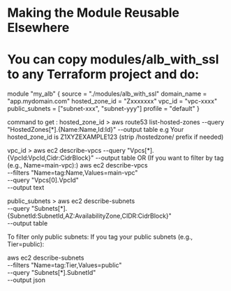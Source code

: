 # Making the Module Reusable Elsewhere
# You can copy modules/alb_with_ssl to any Terraform project and do:

module "my_alb" {
  source         = "./modules/alb_with_ssl"
  domain_name    = "app.mydomain.com"
  hosted_zone_id = "Zxxxxxxx"
  vpc_id         = "vpc-xxxx"
  public_subnets = ["subnet-xxx", "subnet-yyy"]
  profile        = "default"
}

command to get :
hosted_zone_id > aws route53 list-hosted-zones --query "HostedZones[*].{Name:Name,Id:Id}" --output table
e.g   Your hosted_zone_id is Z1XYZEXAMPLE123 (strip /hostedzone/ prefix if needed)

vpc_id > aws ec2 describe-vpcs --query "Vpcs[*].{VpcId:VpcId,Cidr:CidrBlock}" --output table
OR (If you want to filter by tag (e.g., Name=main-vpc):)
aws ec2 describe-vpcs \
  --filters "Name=tag:Name,Values=main-vpc" \
  --query "Vpcs[0].VpcId" \
  --output text

public_subnets > 
aws ec2 describe-subnets \
  --query "Subnets[*].{SubnetId:SubnetId,AZ:AvailabilityZone,CIDR:CidrBlock}" \
  --output table

To filter only public subnets:
If you tag your public subnets (e.g., Tier=public):

aws ec2 describe-subnets \
  --filters "Name=tag:Tier,Values=public" \
  --query "Subnets[*].SubnetId" \
  --output json
